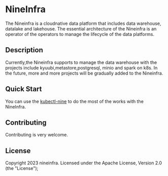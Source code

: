 # NineInfra
The Nineinfra is a cloudnative data platform that includes data warehouse, datalake and lakehouse.
The essential architecture of the Nineinfra is an operator of the operators to manage the lifecycle of the data platforms.

## Description
Currently,the Nineinfra supports to manage the data warehouse with the projects include kyuubi,metastore,postgresql,
minio and spark on k8s. In the future, more and more projects will be gradually added to the Nineinfra.

## Quick Start
You can use the [kubectl-nine](https://github.com/nineinfra/kubectl-nine) to do the most of the works with the NineInfra.

## Contributing
Contributing is very welcome.

## License

Copyright 2023 nineinfra.
Licensed under the Apache License, Version 2.0 (the "License");
